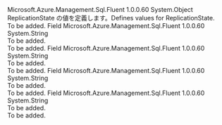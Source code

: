 <Type Name="ReplicationState" FullName="Microsoft.Azure.Management.Sql.Fluent.Models.ReplicationState">
  <TypeSignature Language="C#" Value="public static class ReplicationState" />
  <TypeSignature Language="ILAsm" Value=".class public auto ansi abstract sealed beforefieldinit ReplicationState extends System.Object" />
  <TypeSignature Language="DocId" Value="T:Microsoft.Azure.Management.Sql.Fluent.Models.ReplicationState" />
  <TypeSignature Language="VB.NET" Value="Public Class ReplicationState" />
  <TypeSignature Language="F#" Value="type ReplicationState = class" />
  <AssemblyInfo>
    <AssemblyName>Microsoft.Azure.Management.Sql.Fluent</AssemblyName>
    <AssemblyVersion>1.0.0.60</AssemblyVersion>
  </AssemblyInfo>
  <Base>
    <BaseTypeName>System.Object</BaseTypeName>
  </Base>
  <Interfaces />
  <Docs>
    <summary>
            <span data-ttu-id="51536-101">ReplicationState の値を定義します。</span><span class="sxs-lookup"><span data-stu-id="51536-101">Defines values for ReplicationState.</span></span>
            </summary>
    <remarks>To be added.</remarks>
  </Docs>
  <Members>
    <Member MemberName="CATCHUP">
      <MemberSignature Language="C#" Value="public const string CATCHUP;" />
      <MemberSignature Language="ILAsm" Value=".field public static literal string CATCHUP" />
      <MemberSignature Language="DocId" Value="F:Microsoft.Azure.Management.Sql.Fluent.Models.ReplicationState.CATCHUP" />
      <MemberSignature Language="VB.NET" Value="Public Const CATCHUP As String " />
      <MemberSignature Language="F#" Value="val mutable CATCHUP : string" Usage="Microsoft.Azure.Management.Sql.Fluent.Models.ReplicationState.CATCHUP" />
      <MemberType>Field</MemberType>
      <AssemblyInfo>
        <AssemblyName>Microsoft.Azure.Management.Sql.Fluent</AssemblyName>
        <AssemblyVersion>1.0.0.60</AssemblyVersion>
      </AssemblyInfo>
      <ReturnValue>
        <ReturnType>System.String</ReturnType>
      </ReturnValue>
      <Docs>
        <summary>To be added.</summary>
        <remarks>To be added.</remarks>
      </Docs>
    </Member>
    <Member MemberName="PENDING">
      <MemberSignature Language="C#" Value="public const string PENDING;" />
      <MemberSignature Language="ILAsm" Value=".field public static literal string PENDING" />
      <MemberSignature Language="DocId" Value="F:Microsoft.Azure.Management.Sql.Fluent.Models.ReplicationState.PENDING" />
      <MemberSignature Language="VB.NET" Value="Public Const PENDING As String " />
      <MemberSignature Language="F#" Value="val mutable PENDING : string" Usage="Microsoft.Azure.Management.Sql.Fluent.Models.ReplicationState.PENDING" />
      <MemberType>Field</MemberType>
      <AssemblyInfo>
        <AssemblyName>Microsoft.Azure.Management.Sql.Fluent</AssemblyName>
        <AssemblyVersion>1.0.0.60</AssemblyVersion>
      </AssemblyInfo>
      <ReturnValue>
        <ReturnType>System.String</ReturnType>
      </ReturnValue>
      <Docs>
        <summary>To be added.</summary>
        <remarks>To be added.</remarks>
      </Docs>
    </Member>
    <Member MemberName="SEEDING">
      <MemberSignature Language="C#" Value="public const string SEEDING;" />
      <MemberSignature Language="ILAsm" Value=".field public static literal string SEEDING" />
      <MemberSignature Language="DocId" Value="F:Microsoft.Azure.Management.Sql.Fluent.Models.ReplicationState.SEEDING" />
      <MemberSignature Language="VB.NET" Value="Public Const SEEDING As String " />
      <MemberSignature Language="F#" Value="val mutable SEEDING : string" Usage="Microsoft.Azure.Management.Sql.Fluent.Models.ReplicationState.SEEDING" />
      <MemberType>Field</MemberType>
      <AssemblyInfo>
        <AssemblyName>Microsoft.Azure.Management.Sql.Fluent</AssemblyName>
        <AssemblyVersion>1.0.0.60</AssemblyVersion>
      </AssemblyInfo>
      <ReturnValue>
        <ReturnType>System.String</ReturnType>
      </ReturnValue>
      <Docs>
        <summary>To be added.</summary>
        <remarks>To be added.</remarks>
      </Docs>
    </Member>
    <Member MemberName="SUSPENDED">
      <MemberSignature Language="C#" Value="public const string SUSPENDED;" />
      <MemberSignature Language="ILAsm" Value=".field public static literal string SUSPENDED" />
      <MemberSignature Language="DocId" Value="F:Microsoft.Azure.Management.Sql.Fluent.Models.ReplicationState.SUSPENDED" />
      <MemberSignature Language="VB.NET" Value="Public Const SUSPENDED As String " />
      <MemberSignature Language="F#" Value="val mutable SUSPENDED : string" Usage="Microsoft.Azure.Management.Sql.Fluent.Models.ReplicationState.SUSPENDED" />
      <MemberType>Field</MemberType>
      <AssemblyInfo>
        <AssemblyName>Microsoft.Azure.Management.Sql.Fluent</AssemblyName>
        <AssemblyVersion>1.0.0.60</AssemblyVersion>
      </AssemblyInfo>
      <ReturnValue>
        <ReturnType>System.String</ReturnType>
      </ReturnValue>
      <Docs>
        <summary>To be added.</summary>
        <remarks>To be added.</remarks>
      </Docs>
    </Member>
  </Members>
</Type>